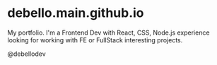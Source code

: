 # debello.main.github.io

My portfolio. I'm a Frontend Dev with React, CSS, Node.js experience looking for working with FE or FullStack interesting projects.

@debellodev
